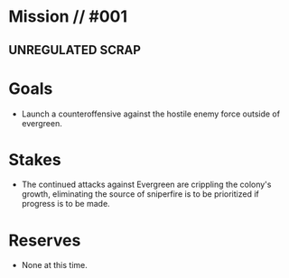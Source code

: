 # Mission // #001
## UNREGULATED SCRAP
# Goals
- Launch a counteroffensive against the hostile enemy force outside of evergreen.

# Stakes
- The continued attacks against Evergreen are crippling the colony's growth, eliminating the source of sniperfire is to be prioritized if progress is to be made.

# Reserves
- None at this time.
